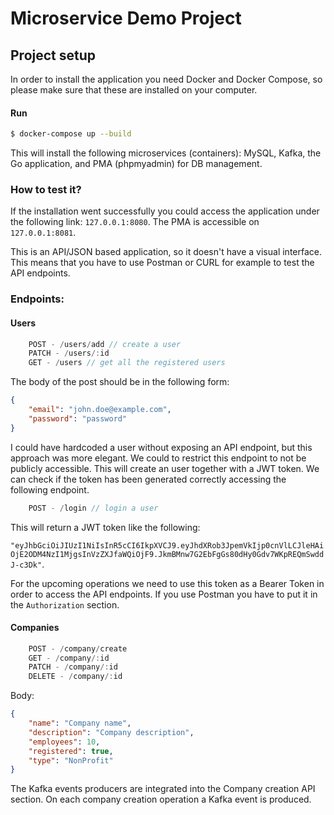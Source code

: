 # Microservice Demo Project

## Project setup
In order to install the application you need Docker and Docker Compose, so please make sure that these are installed on your computer.

#### Run
```bash
$ docker-compose up --build
```
This will install the following microservices (containers): MySQL, Kafka, the Go application, and PMA (phpmyadmin) for DB management.

### How to test it?
If the installation went successfully you could access the application under the following link: `127.0.0.1:8080`. The PMA is accessible on `127.0.0.1:8081`.

This is an API/JSON based application, so it doesn't have a visual interface. This means that you have to use Postman or CURL for example to test the API endpoints. 

### Endpoints:
#### Users

```go
    POST - /users/add // create a user
    PATCH - /users/:id
    GET - /users // get all the registered users 
```

The body of the post should be in the following form:

```json
{
    "email": "john.doe@example.com",
    "password": "password"
}
```
I could have hardcoded a user without exposing an API endpoint, but this approach was more elegant. We could to restrict this endpoint to not be publicly accessible. This will create an user together with a JWT token. We can check if the token has been generated correctly accessing the following endpoint.

```go
    POST - /login // login a user
```
This will return a JWT token like the following: 

`"eyJhbGciOiJIUzI1NiIsInR5cCI6IkpXVCJ9.eyJhdXRob3JpemVkIjp0cnVlLCJleHAiOjE2ODM4NzI1MjgsInVzZXJfaWQiOjF9.JkmBMnw7G2EbFgGs80dHy0Gdv7WKpREQmSwddJ-c3Dk"`.

For the upcoming operations we need to use this token as a Bearer Token in order to access the API endpoints. If you use Postman you have to put it in the `Authorization` section.

#### Companies
```go
    POST - /company/create
    GET - /company/:id
    PATCH - /company/:id
    DELETE - /company/:id
```

Body:
```json
{
    "name": "Company name",
    "description": "Company description",
    "employees": 10,
    "registered": true,
    "type": "NonProfit"
}
```

The Kafka events producers are integrated into the Company creation API section. On each company creation operation a Kafka event is produced.

